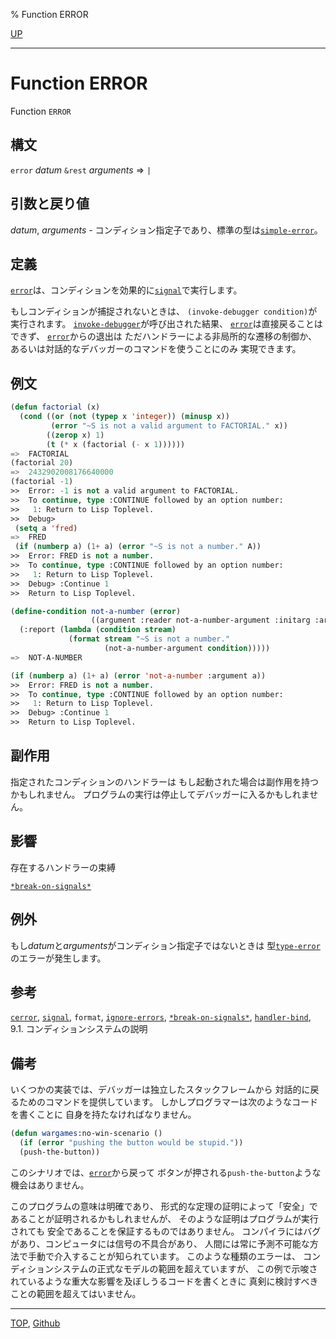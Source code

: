 % Function ERROR

[UP](9.2.html)  

---

# Function **ERROR**


Function `ERROR`


## 構文

`error` *datum* `&rest` *arguments* => `|`


## 引数と戻り値

*datum*, *arguments* - コンディション指定子であり、標準の型は[`simple-error`](9.2.simple-error.html)。


## 定義

[`error`](9.2.error-function.html)は、コンディションを効果的に[`signal`](9.2.signal.html)で実行します。

もしコンディションが捕捉されないときは、
`(invoke-debugger condition)`が実行されます。
[`invoke-debugger`](9.2.invoke-debugger.html)が呼び出された結果、
[`error`](9.2.error-function.html)は直接戻ることはできず、
[`error`](9.2.error-function.html)からの退出は
ただハンドラーによる非局所的な遷移の制御か、
あるいは対話的なデバッガーのコマンドを使うことにのみ
実現できます。


## 例文

```lisp
(defun factorial (x)
  (cond ((or (not (typep x 'integer)) (minusp x))
         (error "~S is not a valid argument to FACTORIAL." x))
        ((zerop x) 1)
        (t (* x (factorial (- x 1))))))
=>  FACTORIAL
(factorial 20)
=>  2432902008176640000
(factorial -1)
>>  Error: -1 is not a valid argument to FACTORIAL.
>>  To continue, type :CONTINUE followed by an option number:
>>   1: Return to Lisp Toplevel.
>>  Debug> 
 (setq a 'fred)
=>  FRED
 (if (numberp a) (1+ a) (error "~S is not a number." A))
>>  Error: FRED is not a number.
>>  To continue, type :CONTINUE followed by an option number:
>>   1: Return to Lisp Toplevel.
>>  Debug> :Continue 1
>>  Return to Lisp Toplevel.

(define-condition not-a-number (error) 
                  ((argument :reader not-a-number-argument :initarg :argument))
  (:report (lambda (condition stream)
             (format stream "~S is not a number."
                     (not-a-number-argument condition)))))
=>  NOT-A-NUMBER

(if (numberp a) (1+ a) (error 'not-a-number :argument a))
>>  Error: FRED is not a number.
>>  To continue, type :CONTINUE followed by an option number:
>>   1: Return to Lisp Toplevel.
>>  Debug> :Continue 1
>>  Return to Lisp Toplevel.
```


## 副作用

指定されたコンディションのハンドラーは
もし起動された場合は副作用を持つかもしれません。
プログラムの実行は停止してデバッガーに入るかもしれません。


## 影響

存在するハンドラーの束縛

[`*break-on-signals*`](9.2.break-on-signals.html)


## 例外

もし*datum*と*arguments*がコンディション指定子ではないときは
型[`type-error`](4.4.type-error.html)のエラーが発生します。


## 参考

[`cerror`](9.2.cerror.html),
[`signal`](9.2.signal.html),
`format`,
[`ignore-errors`](9.2.ignore-errors.html),
[`*break-on-signals*`](9.2.break-on-signals.html),
[`handler-bind`](9.2.handler-bind.html),
9.1. コンディションシステムの説明


## 備考

いくつかの実装では、デバッガーは独立したスタックフレームから
対話的に戻るためのコマンドを提供しています。
しかしプログラマーは次のようなコードを書くことに
自身を持たなければなりません。

```lisp
(defun wargames:no-win-scenario ()
  (if (error "pushing the button would be stupid."))
  (push-the-button))
```

このシナリオでは、[`error`](9.2.error-function.html)から戻って
ボタンが押される`push-the-button`ような機会はありません。

このプログラムの意味は明確であり、
形式的な定理の証明によって「安全」であることが証明されるかもしれませんが、
そのような証明はプログラムが実行されても
安全であることを保証するものではありません。
コンパイラにはバグがあり、コンピュータには信号の不具合があり、
人間には常に予測不可能な方法で手動で介入することが知られています。
このような種類のエラーは、
コンディションシステムの正式なモデルの範囲を超えていますが、
この例で示唆されているような重大な影響を及ぼしうるコードを書くときに
真剣に検討すべきことの範囲を超えてはいません。


---
[TOP](index.html),  [Github](https://github.com/nptcl/npt-japanese)

